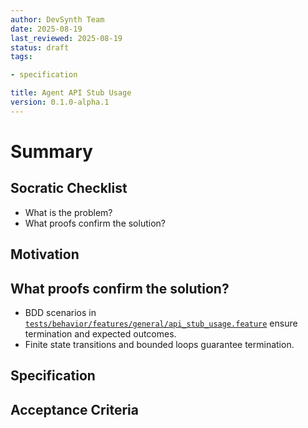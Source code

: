 ```yaml
---
author: DevSynth Team
date: 2025-08-19
last_reviewed: 2025-08-19
status: draft
tags:

- specification

title: Agent API Stub Usage
version: 0.1.0-alpha.1
---
```


<!--
Required metadata fields:
- author: document author
- date: creation date
- last_reviewed: last review date
- status: draft | review | published
- tags: search keywords
- title: short descriptive name
- version: specification version
-->

# Summary

## Socratic Checklist
- What is the problem?
- What proofs confirm the solution?

## Motivation

## What proofs confirm the solution?
- BDD scenarios in [`tests/behavior/features/general/api_stub_usage.feature`](../../tests/behavior/features/general/api_stub_usage.feature) ensure termination and expected outcomes.
- Finite state transitions and bounded loops guarantee termination.


## Specification

## Acceptance Criteria
